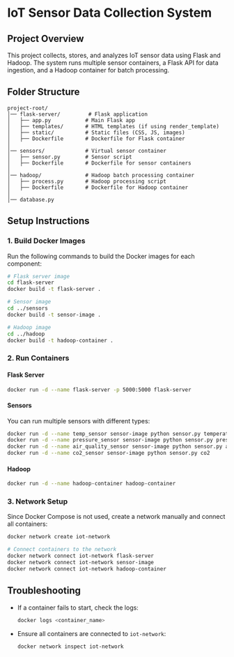 # IoT Sensor Data Collection System

## Project Overview

This project collects, stores, and analyzes IoT sensor data using Flask and Hadoop. The system runs multiple sensor containers, a Flask API for data ingestion, and a Hadoop container for batch processing.

## Folder Structure

```
project-root/
│── flask-server/         # Flask application
│   ├── app.py           # Main Flask app
│   ├── templates/       # HTML templates (if using render_template)
│   ├── static/          # Static files (CSS, JS, images)
│   ├── Dockerfile       # Dockerfile for Flask container
│
│── sensors/             # Virtual sensor container
│   ├── sensor.py        # Sensor script
│   ├── Dockerfile       # Dockerfile for sensor containers
│
│── hadoop/              # Hadoop batch processing container
│   ├── process.py       # Hadoop processing script
│   ├── Dockerfile       # Dockerfile for Hadoop container
│
│── database.py
```

## Setup Instructions

### 1. Build Docker Images

Run the following commands to build the Docker images for each component:

```sh
# Flask server image
cd flask-server
docker build -t flask-server .

# Sensor image
cd ../sensors
docker build -t sensor-image .

# Hadoop image
cd ../hadoop
docker build -t hadoop-container .
```

### 2. Run Containers

#### Flask Server

```sh
docker run -d --name flask-server -p 5000:5000 flask-server
```

#### Sensors

You can run multiple sensors with different types:

```sh
docker run -d --name temp_sensor sensor-image python sensor.py temperature
docker run -d --name pressure_sensor sensor-image python sensor.py pressure
docker run -d --name air_quality_sensor sensor-image python sensor.py air-quality
docker run -d --name co2_sensor sensor-image python sensor.py co2
```

#### Hadoop

```sh
docker run -d --name hadoop-container hadoop-container
```

### 3. Network Setup

Since Docker Compose is not used, create a network manually and connect all containers:

```sh
docker network create iot-network

# Connect containers to the network
docker network connect iot-network flask-server
docker network connect iot-network sensor-image
docker network connect iot-network hadoop-container
```

## Troubleshooting

- If a container fails to start, check the logs:

  ```sh
  docker logs <container_name>
  ```

- Ensure all containers are connected to `iot-network`:

  ```sh
  docker network inspect iot-network
  ```
